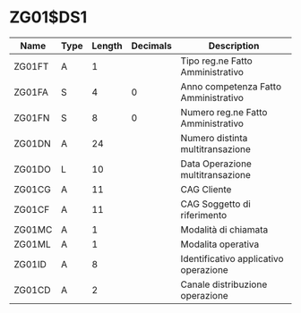 # ZG01$DS1

| Name | Type | Length | Decimals | Description |
| ---- | ---- | ------ | -------- | ----------- |
| ZG01FT | A | 1 |  | Tipo reg.ne Fatto Amministrativo |
| ZG01FA | S | 4 | 0 | Anno competenza Fatto Amministrativo |
| ZG01FN | S | 8 | 0 | Numero reg.ne Fatto Amministrativo |
| ZG01DN | A | 24 |  | Numero distinta multitransazione |
| ZG01DO | L | 10 |  | Data Operazione multitransazione |
| ZG01CG | A | 11 |  | CAG Cliente |
| ZG01CF | A | 11 |  | CAG Soggetto di riferimento |
| ZG01MC | A | 1 |  | Modalità di chiamata |
| ZG01ML | A | 1 |  | Modalita operativa |
| ZG01ID | A | 8 |  | Identificativo applicativo operazione |
| ZG01CD | A | 2 |  | Canale distribuzione operazione |
